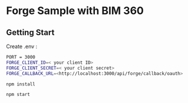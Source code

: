 # Forge Sample with BIM 360

## Getting Start

Create .env :

```sh
PORT = 3000
FORGE_CLIENT_ID=< your client ID>
FORGE_CLIENT_SECRET=< your client secret>
FORGE_CALLBACK_URL=<http://localhost:3000/api/forge/callback/oauth>
```

```sh
npm install
```

```sh
npm start
```
